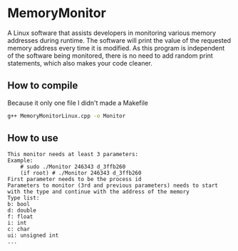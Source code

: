 # MemoryMonitor

A Linux software that assists developers in monitoring various memory addresses during runtime.
The software will print the value of the requested memory address every time it is modified.
As this program is independent of the software being monitored, there is no need to add random print statements, which also makes your code cleaner.


## How to compile
Because it only one file I didn't made a Makefile
```bash
g++ MemoryMonitorLinux.cpp -o Monitor
```

## How to use
```text
This monitor needs at least 3 parameters:
Example:
    # sudo ./Monitor 246343 d_3ffb260
    (if root) # ./Monitor 246343 d_3ffb260
First parameter needs to be the process id
Parameters to monitor (3rd and previous parameters) needs to start with the type and continue with the address of the memory
Type list:
b: bool
d: double
f: float
i: int
c: char
ui: unsigned int
...
```

